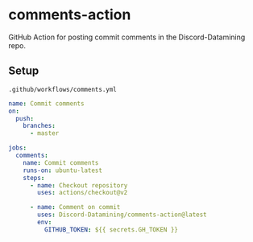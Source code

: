# comments-action

GitHub Action for posting commit comments in the Discord-Datamining repo.

## Setup
`.github/workflows/comments.yml`
```yml
name: Commit comments
on:
  push:
    branches:
      - master

jobs:
  comments:
    name: Commit comments
    runs-on: ubuntu-latest
    steps:
      - name: Checkout repository
        uses: actions/checkout@v2

      - name: Comment on commit
        uses: Discord-Datamining/comments-action@latest
        env:
          GITHUB_TOKEN: ${{ secrets.GH_TOKEN }}
```